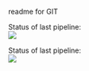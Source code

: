 readme for GIT

Status of last pipeline: <br>
<img src="https://github.com/Dmitriy-Muchanovskiy/test_git/workflows/CI-CD-gitactions-to-AWS-ElasticBeanstalk/badge.svg?branch-master"><br>


Status of last pipeline: <br>
<img src="https://github.com/Dmitriy-Muchanovskiy/test_git/actions/workflows/my-test.yml/badge.svg?branch-master"><br>

